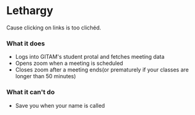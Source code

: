 # Lethargy 
Cause clicking on links is too clichéd.
### What it does
- Logs into GITAM's student protal and fetches meeting data
- Opens zoom when a meeting is scheduled 
- Closes zoom after a meeting ends(or prematurely if your classes are longer than 50 minutes) 

### What it can't do
- Save you when your name is called


